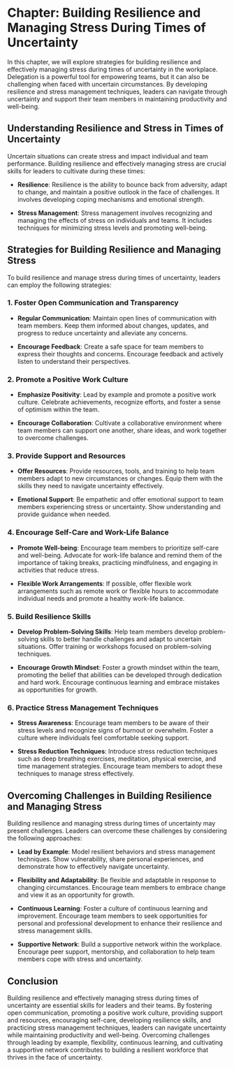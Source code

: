 Chapter: Building Resilience and Managing Stress During Times of Uncertainty
============================================================================

In this chapter, we will explore strategies for building resilience and effectively managing stress during times of uncertainty in the workplace. Delegation is a powerful tool for empowering teams, but it can also be challenging when faced with uncertain circumstances. By developing resilience and stress management techniques, leaders can navigate through uncertainty and support their team members in maintaining productivity and well-being.

Understanding Resilience and Stress in Times of Uncertainty
-----------------------------------------------------------

Uncertain situations can create stress and impact individual and team performance. Building resilience and effectively managing stress are crucial skills for leaders to cultivate during these times:

* **Resilience**: Resilience is the ability to bounce back from adversity, adapt to change, and maintain a positive outlook in the face of challenges. It involves developing coping mechanisms and emotional strength.

* **Stress Management**: Stress management involves recognizing and managing the effects of stress on individuals and teams. It includes techniques for minimizing stress levels and promoting well-being.

Strategies for Building Resilience and Managing Stress
------------------------------------------------------

To build resilience and manage stress during times of uncertainty, leaders can employ the following strategies:

### 1. Foster Open Communication and Transparency

* **Regular Communication**: Maintain open lines of communication with team members. Keep them informed about changes, updates, and progress to reduce uncertainty and alleviate any concerns.

* **Encourage Feedback**: Create a safe space for team members to express their thoughts and concerns. Encourage feedback and actively listen to understand their perspectives.

### 2. Promote a Positive Work Culture

* **Emphasize Positivity**: Lead by example and promote a positive work culture. Celebrate achievements, recognize efforts, and foster a sense of optimism within the team.

* **Encourage Collaboration**: Cultivate a collaborative environment where team members can support one another, share ideas, and work together to overcome challenges.

### 3. Provide Support and Resources

* **Offer Resources**: Provide resources, tools, and training to help team members adapt to new circumstances or changes. Equip them with the skills they need to navigate uncertainty effectively.

* **Emotional Support**: Be empathetic and offer emotional support to team members experiencing stress or uncertainty. Show understanding and provide guidance when needed.

### 4. Encourage Self-Care and Work-Life Balance

* **Promote Well-being**: Encourage team members to prioritize self-care and well-being. Advocate for work-life balance and remind them of the importance of taking breaks, practicing mindfulness, and engaging in activities that reduce stress.

* **Flexible Work Arrangements**: If possible, offer flexible work arrangements such as remote work or flexible hours to accommodate individual needs and promote a healthy work-life balance.

### 5. Build Resilience Skills

* **Develop Problem-Solving Skills**: Help team members develop problem-solving skills to better handle challenges and adapt to uncertain situations. Offer training or workshops focused on problem-solving techniques.

* **Encourage Growth Mindset**: Foster a growth mindset within the team, promoting the belief that abilities can be developed through dedication and hard work. Encourage continuous learning and embrace mistakes as opportunities for growth.

### 6. Practice Stress Management Techniques

* **Stress Awareness**: Encourage team members to be aware of their stress levels and recognize signs of burnout or overwhelm. Foster a culture where individuals feel comfortable seeking support.

* **Stress Reduction Techniques**: Introduce stress reduction techniques such as deep breathing exercises, meditation, physical exercise, and time management strategies. Encourage team members to adopt these techniques to manage stress effectively.

Overcoming Challenges in Building Resilience and Managing Stress
----------------------------------------------------------------

Building resilience and managing stress during times of uncertainty may present challenges. Leaders can overcome these challenges by considering the following approaches:

* **Lead by Example**: Model resilient behaviors and stress management techniques. Show vulnerability, share personal experiences, and demonstrate how to effectively navigate uncertainty.

* **Flexibility and Adaptability**: Be flexible and adaptable in response to changing circumstances. Encourage team members to embrace change and view it as an opportunity for growth.

* **Continuous Learning**: Foster a culture of continuous learning and improvement. Encourage team members to seek opportunities for personal and professional development to enhance their resilience and stress management skills.

* **Supportive Network**: Build a supportive network within the workplace. Encourage peer support, mentorship, and collaboration to help team members cope with stress and uncertainty.

Conclusion
----------

Building resilience and effectively managing stress during times of uncertainty are essential skills for leaders and their teams. By fostering open communication, promoting a positive work culture, providing support and resources, encouraging self-care, developing resilience skills, and practicing stress management techniques, leaders can navigate uncertainty while maintaining productivity and well-being. Overcoming challenges through leading by example, flexibility, continuous learning, and cultivating a supportive network contributes to building a resilient workforce that thrives in the face of uncertainty.

